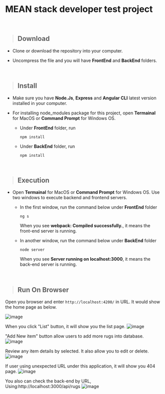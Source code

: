 # MEAN stack developer test project
<br/>  

>## Download

* Clone or download the repository into your computer.

* Uncompress the file and you will have **FrontEnd** and **BackEnd** folders.  
<br />  

>## Install

* Make sure you have **Node.Js**, **Express** and **Angular CLI** latest version installed in your computer.

* For installing node_modules package for this project, open **Termainal** for MacOS or **Command Prompt** for Windows OS.

  - Under **FrontEnd** folder, run
  
    ```npm install```

  - Under **BackEnd** folder, run
  
    ```npm install```
    
<br />  

>## Execution

* Open **Termainal** for MacOS or **Command Prompt** for Windows OS. Use two windows to execute backend and frontend servers.

  - In the first window, run the command below under **FrontEnd** folder
  
      ```ng s```
      
    When you see **webpack: Compiled successfully.**, it means the front-end server is running.
    

    
  - In another window, run the command below under **BackEnd** folder
  
     ```node server```
    
    When you see **Server running on localhost:3000**, it means the back-end server is running.    

<br />  

>## Run On Browser

Open you browser and enter ```http://localhost:4200/``` in URL. It would show the home page as below.


![image](https://user-images.githubusercontent.com/12676014/39284520-aeaff13c-48e1-11e8-82c0-c5c9db1d9fec.png)

When you click "List" button, it will show you the list page. 
![image](https://user-images.githubusercontent.com/12676014/39304577-19676a3c-4928-11e8-9f2e-c6888837e744.png)

"Add New item" button allow users to add more rugs into database.
![image](https://user-images.githubusercontent.com/12676014/39304608-2cc9cb9c-4928-11e8-9d2e-51e3eb3991e4.png)

Review any item details by selected. It also allow you to edit or delete.
![image](https://user-images.githubusercontent.com/12676014/39304531-f5ada07a-4927-11e8-9448-f9962776084d.png)

If user using unexpected URL under this application, it will show you 404 page.
![image](https://user-images.githubusercontent.com/12676014/39305898-aa48f08a-492c-11e8-9869-6f01c9bd15f0.png)


You also can check the back-end by URL, Using:http://localhost:3000/api/rugs
![image](https://user-images.githubusercontent.com/12676014/39307917-1bd85d44-4932-11e8-82bb-8c146434af0b.png)

